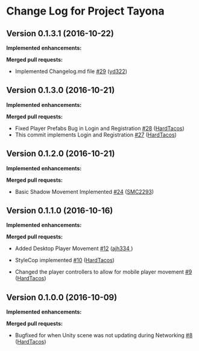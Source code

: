 # Change Log for Project Tayona

## Version 0.1.3.1 (2016-10-22)

**Implemented enhancements:**

**Merged pull requests:**

- Implemented Changelog.md file [\#29](https://github.com/HardTacos/ProjectTayona/pull/29) ([yd322](https://github.com/yd322))

## Version 0.1.3.0 (2016-10-21)

**Implemented enhancements:**

**Merged pull requests:**

- Fixed Player Prefabs Bug in Login and Registration [\#28](https://github.com/HardTacos/ProjectTayona/pull/28) ([HardTacos](https://github.com/HardTacos))
- This commit implements Login and Registration [\#27](https://github.com/HardTacos/ProjectTayona/pull/27) ([HardTacos](https://github.com/etang93))

## Version 0.1.2.0 (2016-10-21)

**Implemented enhancements:**

**Merged pull requests:**

- Basic Shadow Movement Implemented [\#24](https://github.com/HardTacos/ProjectTayona/pull/24) ([SMC2293](https://github.com/SMC2293))

## Version 0.1.1.0 (2016-10-16)

**Implemented enhancements:**


**Merged pull requests:**

- Added Desktop Player Movement [\#12](https://github.com/HardTacos/ProjectTayona/pull/12) ([ajh334 ](https://github.com/ajh334 ))

- StyleCop implemented [\#10](https://github.com/HardTacos/ProjectTayona/pull/10) ([HardTacos](https://github.com/HardTacos))

- Changed the player controllers to allow for mobile player movement [\#9](https://github.com/HardTacos/ProjectTayona/pull/9) ([HardTacos](https://github.com/HardTacos))

## Version 0.1.0.0 (2016-10-09)

**Implemented enhancements:**


**Merged pull requests:**

- Bugfixed for when Unity scene was not updating during Networking [\#8](https://github.com/HardTacos/ProjectTayona/pull/8) ([HardTacos](https://github.com/HardTacos))

